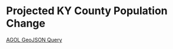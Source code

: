 # Projected KY County Population Change

[AGOL GeoJSON Query](http://services1.arcgis.com/dpmGqj7FxlwlvK0y/ArcGIS/rest/services/ky_pop_ksdc_simplify/FeatureServer/0/query?where=1%3D1&objectIds=&time=&geometry=&geometryType=esriGeometryEnvelope&inSR=&spatialRel=esriSpatialRelIntersects&resultType=none&distance=0.0&units=esriSRUnit_Meter&returnGeodetic=false&outFields=county%2C+ky10_15%2C+ky15_20%2C+ky20_25%2C+ky25_30%2C+ky30_35%2C+ky35_40&returnGeometry=true&returnCentroid=false&multipatchOption=xyFootprint&maxAllowableOffset=&geometryPrecision=&outSR=4326&returnIdsOnly=false&returnCountOnly=false&returnExtentOnly=false&returnDistinctValues=false&orderByFields=&groupByFieldsForStatistics=&outStatistics=&resultOffset=&resultRecordCount=&returnZ=false&returnM=false&quantizationParameters=&sqlFormat=none&f=pgeojson&token=)